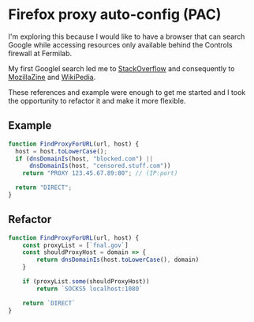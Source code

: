 # Firefox proxy auto-config (PAC)

I'm exploring this because I would like to have a browser that can search Google while accessing resources only available behind the Controls firewall at Fermilab.

My first Googlel search led me to [StackOverflow](https://superuser.com/questions/929861/how-to-enable-a-proxy-in-firefox-only-for-some-urls-and-not-for-every-page-i-vis) and consequently to [MozillaZine](http://forums.mozillazine.org/viewtopic.php?f=38&t=281605) and [WikiPedia](https://en.wikipedia.org/wiki/Proxy_auto-config).

These references and example were enough to get me started and I took the opportunity to refactor it and make it more flexible.

## Example

```javascript
function FindProxyForURL(url, host) {
  host = host.toLowerCase();
  if (dnsDomainIs(host, "blocked.com") ||
      dnsDomainIs(host, "censored.stuff.com"))
    return "PROXY 123.45.67.89:80"; // (IP:port)

  return "DIRECT";
}
```

## Refactor

```javascript
function FindProxyForURL(url, host) {
    const proxyList = [`fnal.gov`]
    const shouldProxyHost = domain => {
        return dnsDomainIs(host.toLowerCase(), domain)
    }

    if (proxyList.some(shouldProxyHost))
        return `SOCKS5 localhost:1080`

    return `DIRECT`
}
```
